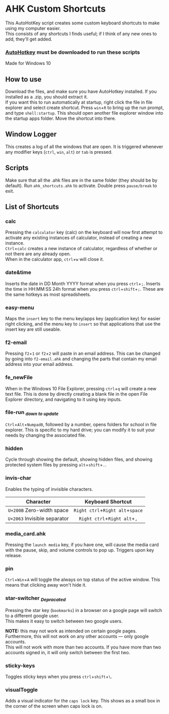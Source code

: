 # AHK Custom Shortcuts
This AutoHotKey script creates some custom keyboard shortcuts to make using my computer easier.  
This consists of any shortcuts I finds useful; if I think of any new ones to add, they'll get added.

### [AutoHotkey](https://www.autohotkey.com/) must be downloaded to run these scripts
Made for Windows 10

## How to use
Download the files, and make sure you have AutoHotkey installed. If you installed as a .zip, you should extract it.  
If you want this to run automatically at startup, right click the file in file explorer and select create shortcut. Press `win`+`R` to bring up the run prompt, and type `shell:startup`. This should open another file explorer window into the startup apps folder. Move the shortcut into there.

## Window Logger
This creates a log of all the windows that are open. It is triggered whenever any modifier keys (`ctrl`, `win`, `alt`) or `tab` is pressed.

## Scripts
Make sure that all the .ahk files are in the same folder (they should be by default). Run `ahk_shortcuts.ahk` to activate. Double press `pause/break` to exit.

## List of Shortcuts
### calc
Pressing the `calculator` key (calc) on the keyboard will now first attempt to activate any existing instances of calculator, instead of creating a new instance.  
`Ctrl`+`calc` creates a new instance of calculator, regardless of whether or not there are any already open.  
When in the calculator app, `ctrl`+`w` will close it.  

### date&time
Inserts the date in DD Month YYYY format when you press `ctrl`+`;`. Inserts the time in HH:MM:SS 24h format when you press `ctrl`+`shift`+`;`. These are the same hotkeys as most spreadsheets.

### easy-menu
Maps the `insert` key to the menu key/apps key (application key) for easier right clicking, and the menu key to `insert` so that applications that use the insert key are still useable.

### f2-email
Pressing `f2`+`1` or `f2`+`2` will paste in an email address. This can be changed by going into `f2-email.ahk` and changing the parts that contain my email address into your email address.

### fe_newFile
When in the Windows 10 File Explorer, pressing `ctrl`+`q` will create a new text file. This is done by directly creating a blank file in the open File Explorer directory, and navigating to it using key inputs.

### file-run <sub>_down to update_</sub>
`Ctrl`+`Alt`+`Numpad0`, followed by a number, opens folders for school in file explorer. This is specific to my hard drive; you can modify it to suit your needs by changing the associated file.

### hidden
Cycle through showing the default, showing hidden files, and showing protected system files by pressing `alt`+`shift`+`.`.

### invis-char
Enables the typing of invisible characters.

| Character | Keyboard Shortcut |
| :-------: | :---------------: |
| `U+200B` Zero-width space | `Right ctrl`+`Right alt`+`space`|
| `U+2063` Invisible separator | `Right ctrl`+`Right alt`+`,`|


### media_card.ahk
Pressing the `launch media` key, if you have one, will cause the media card with the pause, skip, and volume controls to pop up. Triggers upon key release.

### pin
`Ctrl`+`Win`+`A` will toggle the always on top status of the active window. This means that clicking away won't hide it.

### star-switcher <sub>_Depracated_</sub>
Pressing the star key (`bookmarks`) in a browser on a google page will switch to a different google user.  
This makes it easy to switch between two google users.

**NOTE:** this may not work as intended on certain google pages. Furthermore, this will not work on any other accounts — only google accounts.  
This will not work with more than two accounts. If you have more than two accounts signed in, it will only switch between the first two.  

### sticky-keys
Toggles sticky keys when you press `ctrl`+`shift`+`\`.

### visualToggle
Adds a visual indicator for the `caps lock` key. This shows as a small box in the corner of the screen when caps lock is on.

##
